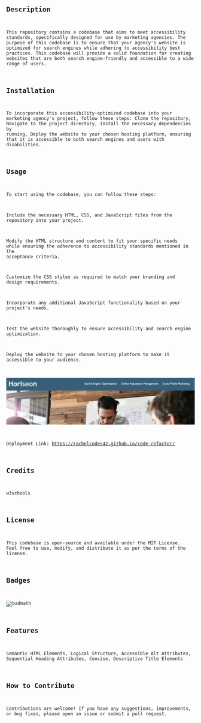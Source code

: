 # <Code Refactor>

## Description

This repository contains a codebase that aims to meet accessibility standards, specifically designed for use by marketing agencies. The purpose of this codebase is to ensure that your agency's website is optimized for search engines while adhering to accessibility best practices. This codebase will provide a solid foundation for creating websites that are both search engine-friendly and accessible to a wide range of users.

## Installation

To incorporate this accessibility-optimized codebase into your marketing agency's project, follow these steps: Clone the repository, Navigate to the project directory, Install the necessary dependencies by running, Deploy the website to your chosen hosting platform, ensuring that it is accessible to both search engines and users with disabilities.

## Usage

To start using the codebase, you can follow these steps:

Include the necessary HTML, CSS, and JavaScript files from the repository into your project.

Modify the HTML structure and content to fit your specific needs while ensuring the adherence to accessibility standards mentioned in the acceptance criteria.

Customize the CSS styles as required to match your branding and design requirements.

Incorporate any additional JavaScript functionality based on your project's needs.

Test the website thoroughly to ensure accessibility and search engine optimization.

Deploy the website to your chosen hosting platform to make it accessible to your audience.

![alt text](main-shot1.png)

Deployment Link: 
https://rachelcodes42.github.io/code-refactor/
    

## Credits

w3schools

## License

This codebase is open-source and available under the MIT License. Feel free to use, modify, and distribute it as per the terms of the license.

## Badges

![badmath](https://img.shields.io/github/languages/top/lernantino/badmath)


## Features

Semantic HTML Elements, Logical Structure, Accessible Alt Attributes, Sequential Heading Attributes, Concise, Descriptive Title Elements

## How to Contribute

Contributions are welcome! If you have any suggestions, improvements, or bug fixes, please open an issue or submit a pull request.
